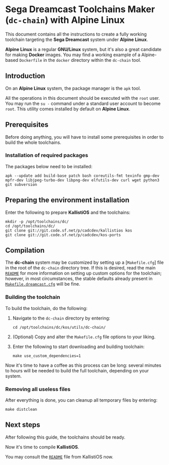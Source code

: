 # Sega Dreamcast Toolchains Maker (`dc-chain`) with Alpine Linux #

This document contains all the instructions to create a fully working
toolchain targeting the **Sega Dreamcast** system under **Alpine Linux**.

**Alpine Linux** is a regular **GNU/Linux** system, but it's also a great
candidate for making **Docker** images. You may find a working example of a
Alpine-based `Dockerfile` in the `docker` directory within the `dc-chain` tool.

## Introduction ##

On an **Alpine Linux** system, the package manager is the `apk` tool.

All the operations in this document should be executed with the `root` user. 
You may run the `su -` command under a standard user account to become `root`. 
This utility comes installed by default on **Alpine Linux**.

## Prerequisites ##

Before doing anything, you will have to install some prerequisites in order to
build the whole toolchains.

### Installation of required packages ###

The packages below need to be installed:
```
apk --update add build-base patch bash coreutils-fmt texinfo gmp-dev mpfr-dev libjpeg-turbo-dev libpng-dev elfutils-dev curl wget python3 git subversion
```	

## Preparing the environment installation ##

Enter the following to prepare **KallistiOS** and the toolchains:
```
mkdir -p /opt/toolchains/dc/
cd /opt/toolchains/dc/
git clone git://git.code.sf.net/p/cadcdev/kallistios kos
git clone git://git.code.sf.net/p/cadcdev/kos-ports
```

## Compilation ##

The **dc-chain** system may be customized by setting up a
[`Makefile.cfg`] file in the root of the `dc-chain` directory tree. If this is
desired, read the main [`README`](../README.md) for more information on
setting up custom options for the toolchain; however, in most circumstances,
the stable defaults already present in
[`Makefile.dreamcast.cfg`](../Makefile.dreamcast.cfg) will be fine.

### Building the toolchain ###

To build the toolchain, do the following:

1. Navigate to the `dc-chain` directory by entering:
	```
	cd /opt/toolchains/dc/kos/utils/dc-chain/
	```

2. (Optional) Copy and alter the `Makefile.cfg` file options to your liking.

3. Enter the following to start downloading and building toolchain:
	```
	make use_custom_dependencies=1
	```

Now it's time to have a coffee as this process can be long: several minutes to
hours will be needed to build the full toolchain, depending on your system.

### Removing all useless files ###

After everything is done, you can cleanup all temporary files by entering:
```
make distclean
```

## Next steps ##

After following this guide, the toolchains should be ready.

Now it's time to compile **KallistiOS**.

You may consult the [`README`](../../../doc/README.md) file from KallistiOS now.
